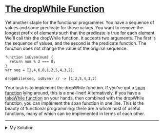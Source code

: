 # [The dropWhile Function](https://www.codewars.com/kata/54f9c37106098647f400080af)

Yet another staple for the functional programmer. You have a sequence of values and some predicate for those values. You want to remove the longest prefix of elements such that the predicate is true for each element. We'll call this the dropWhile function. It accepts two arguments. The first is the sequence of values, and the second is the predicate function. The function does not change the value of the original sequence.

    function isEven(num) {
      return num % 2 === 0;
    }
    var seq = [2,4,6,8,1,2,5,4,3,2];

    dropWhile(seq, isEven) // -> [1,2,5,4,3,2]

Your task is to implement the dropWhile function. If you've got a [span function](http://www.codewars.com/kata/the-span-function) lying around, this is a one-liner! Alternatively, if you have a [takeWhile function](http://www.codewars.com/kata/the-takewhile-function) on your hands, then combined with the dropWhile function, you can implement the span function in one line. This is the beauty of functional programming: there are a whole host of useful functions, many of which can be implemented in terms of each other.

---

<details><summary>My Solution</summary>

```js
function dropWhile(array, predicate) {
  const idx = array.findIndex(v => !predicate(v))
  return idx < 0 ? [] : array.slice(idx)
}
```

</details>
